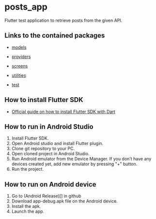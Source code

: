 # posts_app

Flutter test application to retrieve posts from the given API.

## Links to the contained packages
- [models](https://github.com/AriIamsh/flutter-posts-app/tree/main/lib/models)
- [providers](https://github.com/AriIamsh/flutter-posts-app/tree/main/lib/providers)
- [screens](https://github.com/AriIamsh/flutter-posts-app/tree/main/lib/screens)
- [utilities](https://github.com/AriIamsh/flutter-posts-app/tree/main/lib/utilities)

- [test](https://github.com/AriIamsh/flutter-posts-app/tree/main/test)

## How to install Flutter SDK
- [Official guide on how to install Flutter SDK with Dart](https://docs.flutter.dev/get-started/install)

## How to run in Android Studio
1. Install Flutter SDK.
2. Open Android studio and install Flutter plugin.
3. Clone git repository to your PC.
4. Open cloned project in Android Studio.
5. Run Android emulator from the Device Manager. If you don't have any devices created yet, add new emulator by pressing "+" button.
6. Run the project.

## How to run on Android device
1. Go to (Android Release)[] in github
2. Download app-debug.apk file on the Android device.
3. Install the apk.
4. Launch the app.
